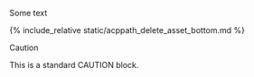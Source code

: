 Some text

{% include_relative static/acppath_delete_asset_bottom.md %}

> [!CAUTION]
>
> This is a standard CAUTION block.
